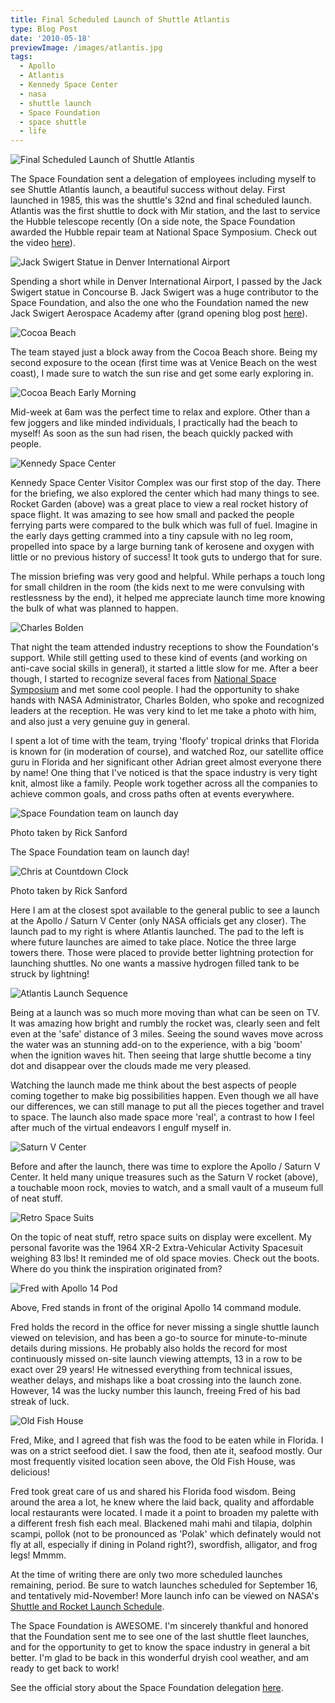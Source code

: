 ```yaml
---
title: Final Scheduled Launch of Shuttle Atlantis
type: Blog Post
date: '2010-05-18'
previewImage: /images/atlantis.jpg
tags:
  - Apollo
  - Atlantis
  - Kennedy Space Center
  - nasa
  - shuttle launch
  - Space Foundation
  - space shuttle
  - life
---
```

![Final Scheduled Launch of Shuttle Atlantis](/images/finalscheduledatlantislaunch.jpg)

The Space Foundation sent a delegation of employees including myself to see Shuttle Atlantis launch, a beautiful success without delay. First launched in 1985, this was the shuttle's 32nd and final scheduled launch. Atlantis was the first shuttle to dock with Mir station, and the last to service the Hubble telescope recently (On a side note, the Space Foundation awarded the Hubble repair team at National Space Symposium. Check out the video [here](http://2010.nationalspacesymposium.org/media/symposium-videos)).

![Jack Swigert Statue in Denver International Airport](/images/jackswigertstatue.jpg)

Spending a short while in Denver International Airport, I passed by the Jack Swigert statue in Concourse B. Jack Swigert was a huge contributor to the Space Foundation, and also the one who the Foundation named the new Jack Swigert Aerospace Academy after (grand opening blog post [here](http://www.christopherstevens.cc/blog/2009/08/27/jack-swigert-aerospace-academy-grand-opening/)).

![Cocoa Beach](/images/cocoabeachsunrise.jpg)

The team stayed just a block away from the Cocoa Beach shore. Being my second exposure to the ocean (first time was at Venice Beach on the west coast), I made sure to watch the sun rise and get some early exploring in.

![Cocoa Beach Early Morning](/images/beachmanwalkin.jpg)

Mid-week at 6am was the perfect time to relax and explore. Other than a few joggers and like minded individuals, I practically had the beach to myself! As soon as the sun had risen, the beach quickly packed with people.

![Kennedy Space Center](/images/kenedyspacecenter.jpg)

Kennedy Space Center Visitor Complex was our first stop of the day. There for the briefing, we also explored the center which had many things to see. Rocket Garden (above) was a great place to view a real rocket history of space flight. It was amazing to see how small and packed the people ferrying parts were compared to the bulk which was full of fuel. Imagine in the early days getting crammed into a tiny capsule with no leg room, propelled into space by a large burning tank of kerosene and oxygen with little or no previous history of success! It took guts to undergo that for sure.

The mission briefing was very good and helpful. While perhaps a touch long for small children in the room (the kids next to me were convulsing with restlessness by the end), it helped me appreciate launch time more knowing the bulk of what was planned to happen.

![Charles Bolden](/images/bolden.jpg)

That night the team attended industry receptions to show the Foundation's support. While still getting used to these kind of events (and working on anti-cave social skills in general), it started a little slow for me. After a beer though, I started to recognize several faces from [National Space Symposium](http://www.nationalspacesymposium.org) and met some cool people. I had the opportunity to shake hands with NASA Administrator, Charles Bolden, who spoke and recognized leaders at the reception. He was very kind to let me take a photo with him, and also just a very genuine guy in general.

I spent a lot of time with the team, trying 'floofy' tropical drinks that Florida is known for (in moderation of course), and watched Roz, our satellite office guru in Florida and her significant other Adrian greet almost everyone there by name! One thing that I've noticed is that the space industry is very tight knit, almost like a family. People work together across all the companies to achieve common goals, and cross paths often at events everywhere.

![Space Foundation team on launch day](/images/spacefoundationteam.jpg)

Photo taken by Rick Sanford

The Space Foundation team on launch day!

![Chris at Countdown Clock](/images/chrisatlantiscountdown.jpg)

Photo taken by Rick Sanford

Here I am at the closest spot available to the general public to see a launch at the Apollo / Saturn V Center (only NASA officials get any closer). The launch pad to my right is where Atlantis launched. The pad to the left is where future launches are aimed to take place. Notice the three large towers there. Those were placed to provide better lightning protection for launching shuttles. No one wants a massive hydrogen filled tank to be struck by lightning!

![Atlantis Launch Sequence](/images/atlantislaunchsequence.jpg)

Being at a launch was so much more moving than what can be seen on TV. It was amazing how bright and rumbly the rocket was, clearly seen and felt even at the 'safe' distance of 3 miles. Seeing the sound waves move across the water was an stunning add-on to the experience, with a big 'boom' when the ignition waves hit. Then seeing that large shuttle become a tiny dot and disappear over the clouds made me very pleased.

Watching the launch made me think about the best aspects of people coming together to make big possibilities happen. Even though we all have our differences, we can still manage to put all the pieces together and travel to space. The launch also made space more 'real', a contrast to how I feel after much of the virtual endeavors I engulf myself in.

![Saturn V Center](/images/saturnvcetner.jpg)

Before and after the launch, there was time to explore the Apollo / Saturn V Center. It held many unique treasures such as the Saturn V rocket (above), a touchable moon rock, movies to watch, and a small vault of a museum full of neat stuff.

![Retro Space Suits](/images/retrospacesuites.jpg)

On the topic of neat stuff, retro space suits on display were excellent. My personal favorite was the 1964 XR-2 Extra-Vehicular Activity Spacesuit weighing 83 lbs! It reminded me of old space movies. Check out the boots. Where do you think the inspiration originated from?

![Fred with Apollo 14 Pod](/images/fredappollo14.jpg)

Above, Fred stands in front of the original Apollo 14 command module.

Fred holds the record in the office for never missing a single shuttle launch viewed on television, and has been a go-to source for minute-to-minute details during missions. He probably also holds the record for most continuously missed on-site launch viewing attempts, 13 in a row to be exact over 29 years! He witnessed everything from technical issues, weather delays, and mishaps like a boat crossing into the launch zone. However, 14 was the lucky number this launch, freeing Fred of his bad streak of luck.

![Old Fish House](/images/oldfishhouse.jpg)

Fred, Mike, and I agreed that fish was the food to be eaten while in Florida. I was on a strict seefood diet. I saw the food, then ate it, seafood mostly. Our most frequently visited location seen above, the Old Fish House, was delicious!

Fred took great care of us and shared his Florida food wisdom. Being around the area a lot, he knew where the laid back, quality and affordable local restaurants were located. I made it a point to broaden my palette with a different fresh fish each meal. Blackened mahi mahi and tilapia, dolphin scampi, pollok (not to be pronounced as 'Polak' which definately would not fly at all, especially if dining in Poland right?), swordfish, alligator, and frog legs! Mmmm.

At the time of writing there are only two more scheduled launches remaining, period. Be sure to watch launches scheduled for September 16, and tentatively mid-November! More launch info can be viewed on NASA's [Shuttle and Rocket Launch Schedule](http://www.nasa.gov/missions/highlights/schedule.html).

The Space Foundation is AWESOME. I'm sincerely thankful and honored that the Foundation sent me to see one of the last shuttle fleet launches, and for the opportunity to get to know the space industry in general a bit better. I'm glad to be back in this wonderful dryish cool weather, and am ready to get back to work!

See the official story about the Space Foundation delegation [here](http://www.spacefoundation.org/news/story.php?id=954).
